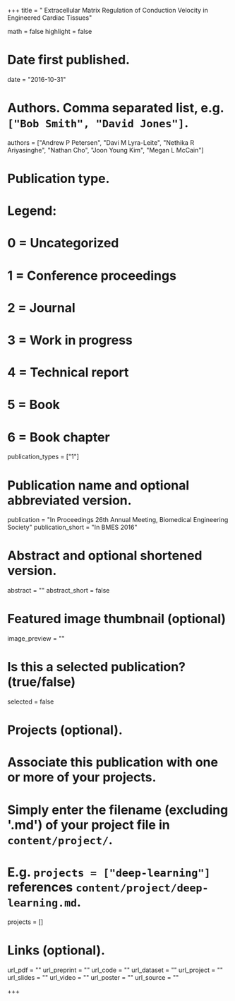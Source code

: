 +++
title = " Extracellular Matrix Regulation of Conduction Velocity in Engineered Cardiac Tissues"

math = false
highlight = false

# Date first published.
date = "2016-10-31"

# Authors. Comma separated list, e.g. `["Bob Smith", "David Jones"]`.
authors = ["Andrew P Petersen", "Davi M Lyra-Leite", "Nethika R Ariyasinghe", "Nathan Cho", "Joon Young Kim", "Megan L McCain"]

# Publication type.
# Legend:
# 0 = Uncategorized
# 1 = Conference proceedings
# 2 = Journal
# 3 = Work in progress
# 4 = Technical report
# 5 = Book
# 6 = Book chapter
publication_types = ["1"]

# Publication name and optional abbreviated version.
publication = "In Proceedings 26th Annual Meeting, Biomedical Engineering Society"
publication_short = "In BMES 2016"

# Abstract and optional shortened version.
abstract = ""
abstract_short = false

# Featured image thumbnail (optional)
image_preview = ""

# Is this a selected publication? (true/false)
selected = false

# Projects (optional).
#   Associate this publication with one or more of your projects.
#   Simply enter the filename (excluding '.md') of your project file in `content/project/`.
#   E.g. `projects = ["deep-learning"]` references `content/project/deep-learning.md`.
projects = []

# Links (optional).
url_pdf = ""
url_preprint = ""
url_code = ""
url_dataset = ""
url_project = ""
url_slides = ""
url_video = ""
url_poster = ""
url_source = ""

+++